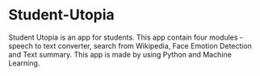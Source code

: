# Student-Utopia
Student Utopia is an app for students. 
This app contain four modules - speech to text converter, search from Wikipedia, Face Emotion Detection and Text summary. 
This app is made by using Python and Machine Learning.
